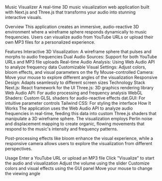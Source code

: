 Music Visualizer
A real-time 3D music visualization web application built with Next.js and Three.js that transforms your audio into stunning interactive visuals.

Overview
This application creates an immersive, audio-reactive 3D environment where a wireframe sphere responds dynamically to music frequencies. Users can visualize audio from YouTube URLs or upload their own MP3 files for a personalized experience.

Features
Interactive 3D Visualization: A wireframe sphere that pulses and morphs to audio frequencies
Dual Audio Sources: Support for both YouTube URLs and MP3 file uploads
Real-time Audio Analysis: Using Web Audio API to analyze frequency data
Customizable Visual Settings: Adjust colors, bloom effects, and visual parameters on the fly
Mouse-controlled Camera: Move your mouse to explore different angles of the visualization
Responsive Design: Adapts seamlessly to different screen sizes
Technology Stack
Next.js: React framework for the UI
Three.js: 3D graphics rendering library
Web Audio API: For audio processing and frequency analysis
WebGL Shaders: Custom GLSL shaders for audio-reactive effects
dat.GUI: For intuitive parameter controls
Tailwind CSS: For styling the interface
How It Works
The application uses the Web Audio API to analyze audio frequencies in real-time, feeding this data into custom Three.js shaders that manipulate a 3D wireframe sphere. The visualization employs Perlin noise and displacement mapping to create organic, flowing movements that respond to the music's intensity and frequency patterns.

Post-processing effects like bloom enhance the visual experience, while a responsive camera allows users to explore the visualization from different perspectives.

Usage
Enter a YouTube URL or upload an MP3 file
Click "Visualize" to start the audio and visualization
Adjust the volume using the slider
Customize colors and visual effects using the GUI panel
Move your mouse to change the viewing angle
